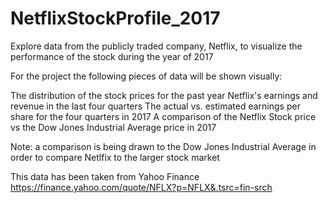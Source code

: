 # NetflixStockProfile_2017
Explore data from the publicly traded company, Netflix, to visualize the performance of the stock during the year of 2017

For the project the following pieces of data will be shown visually:

The distribution of the stock prices for the past year
Netflix's earnings and revenue in the last four quarters
The actual vs. estimated earnings per share for the four quarters in 2017
A comparison of the Netflix Stock price vs the Dow Jones Industrial Average price in 2017

Note: a comparison is being drawn to the Dow Jones Industrial Average in order to compare Netlfix to the larger stock market

This data has been taken from Yahoo Finance 
https://finance.yahoo.com/quote/NFLX?p=NFLX&.tsrc=fin-srch


